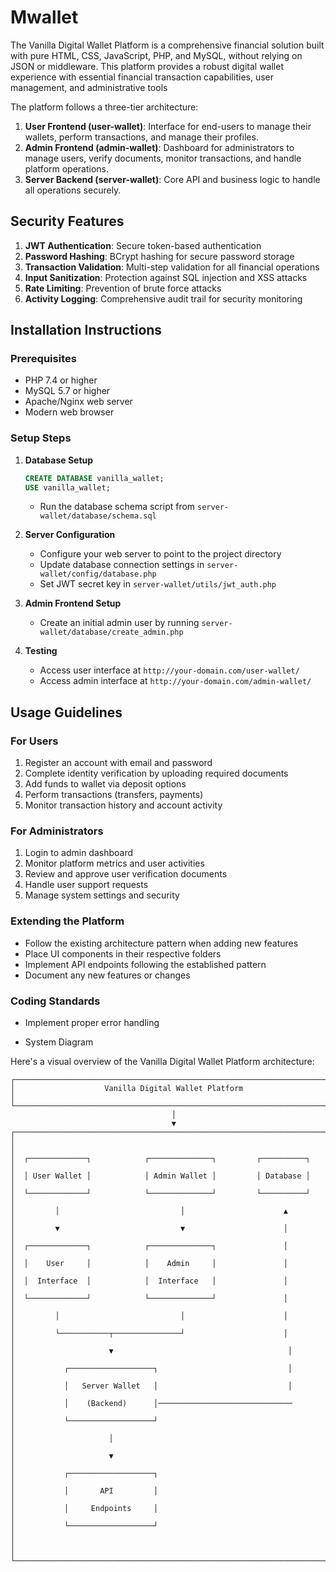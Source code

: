 # Mwallet
 The Vanilla Digital Wallet Platform is a comprehensive financial solution built with pure HTML, CSS, JavaScript, PHP, and MySQL, without relying on JSON or middleware. This platform provides a robust digital wallet experience with essential financial transaction capabilities, user management, and administrative tools

The platform follows a three-tier architecture:

1. **User Frontend (user-wallet)**: Interface for end-users to manage their wallets, perform transactions, and manage their profiles.
2. **Admin Frontend (admin-wallet)**: Dashboard for administrators to manage users, verify documents, monitor transactions, and handle platform operations.
3. **Server Backend (server-wallet)**: Core API and business logic to handle all operations securely.

## Security Features

1. **JWT Authentication**: Secure token-based authentication
2. **Password Hashing**: BCrypt hashing for secure password storage
3. **Transaction Validation**: Multi-step validation for all financial operations
4. **Input Sanitization**: Protection against SQL injection and XSS attacks
5. **Rate Limiting**: Prevention of brute force attacks
6. **Activity Logging**: Comprehensive audit trail for security monitoring

## Installation Instructions

### Prerequisites
- PHP 7.4 or higher
- MySQL 5.7 or higher
- Apache/Nginx web server
- Modern web browser

### Setup Steps

1. **Database Setup**
   ```sql
   CREATE DATABASE vanilla_wallet;
   USE vanilla_wallet;
   ```
   - Run the database schema script from `server-wallet/database/schema.sql`

2. **Server Configuration**
   - Configure your web server to point to the project directory
   - Update database connection settings in `server-wallet/config/database.php`
   - Set JWT secret key in `server-wallet/utils/jwt_auth.php`

3. **Admin Frontend Setup**
   - Create an initial admin user by running `server-wallet/database/create_admin.php`

4. **Testing**
   - Access user interface at `http://your-domain.com/user-wallet/`
   - Access admin interface at `http://your-domain.com/admin-wallet/`

## Usage Guidelines

### For Users
1. Register an account with email and password
2. Complete identity verification by uploading required documents
3. Add funds to wallet via deposit options
4. Perform transactions (transfers, payments)
5. Monitor transaction history and account activity

### For Administrators
1. Login to admin dashboard
2. Monitor platform metrics and user activities
3. Review and approve user verification documents
4. Handle user support requests
5. Manage system settings and security

### Extending the Platform
- Follow the existing architecture pattern when adding new features
- Place UI components in their respective folders
- Implement API endpoints following the established pattern
- Document any new features or changes

### Coding Standards
- Implement proper error handling

- System Diagram

Here's a visual overview of the Vanilla Digital Wallet Platform architecture:

```
┌─────────────────────────────────────────────────────────────────────┐
│                    Vanilla Digital Wallet Platform                   │
└─────────────────────────────────────────────────────────────────────┘
                                    │
                                    ▼
┌─────────────────────────────────────────────────────────────────────┐
│                                                                     │
│  ┌─────────────┐            ┌──────────────┐         ┌──────────┐   │
│  │ User Wallet │            │ Admin Wallet │         │ Database │   │
│  └─────────────┘            └──────────────┘         └──────────┘   │
│         │                           │                      ▲        │
│         ▼                           ▼                      │        │
│  ┌─────────────┐            ┌──────────────┐               │        │
│  │    User     │            │    Admin     │               │        │
│  │  Interface  │            │  Interface   │               │        │
│  └─────────────┘            └──────────────┘               │        │
│         │                           │                      │        │
│         └───────────┬───────────────┘                      │        │
│                     ▼                                       │        │
│           ┌───────────────────┐                             │        │
│           │   Server Wallet   │                             │        │
│           │    (Backend)      │──────────────────────────────        │
│           └───────────────────┘                                      │
│                     │                                                │
│                     ▼                                                │
│           ┌───────────────────┐                                      │
│           │       API         │                                      │
│           │     Endpoints     │                                      │
│           └───────────────────┘                                      │
│                                                                     │
└─────────────────────────────────────────────────────────────────────┘


